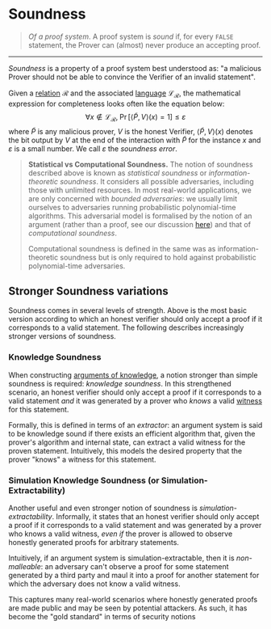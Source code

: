 # Soundness
> *Of a proof system*. A proof system is *sound* if, for every `FALSE` statement, the Prover can (almost) never produce an accepting proof. 
---

*Soundness* is a property of a proof system best understood as: "a malicious Prover should not be able to convince the Verifier of an invalid statement".

Given a [relation](../intro_to_zk/what_is_proving.md#relations) $\mathcal{R}$ and the associated [language](../intro_to_zk/what_is_proving.md#languages) $\mathcal{L}_\mathcal{R}$, the mathematical expression for completeness looks often like the equation below: 
$$
\forall x \notin \mathcal{L}_\mathcal{R}, \; \Pr\left[ \langle \tilde{P}, V \rangle(x) = 1 \right] \leq \varepsilon
$$
where $\tilde{P}$ is any malicious prover, $V$ is the honest Verifier, $\langle \tilde{P}, V \rangle(x)$ denotes the bit output by $V$ at the end of the interaction with $\tilde{P}$ for the instance $x$ and $\varepsilon$ is a small number. We call $\varepsilon$ the *soundness error*.

> **Statistical vs Computational Soundness.**
> The notion of soundness described above is known as *statistical soundness* or *information-theoretic soundness*. It considers all possible adversaries, including those with unlimited resources. In most real-world applications, we are only concerned with *bounded adversaries*: we usually limit ourselves to adversaries running probabilistic polynomial-time algorithms. This adversarial model is formalised by the notion of an argument (rather than a proof, see our discussion [here](./snark.md#proof-vs-argument)) and that of *computational soundness*.
>
> Computational soundness is defined in the same was as information-theoretic soundness but is only required to hold against probabilistic polynomial-time adversaries.

## Stronger Soundness variations
Soundness comes in several levels of strength. Above is the most basic version according to which an honest verifier should only accept a proof if it corresponds to a valid statement.
The following describes increasingly stronger versions of soundness.

### Knowledge Soundness
When constructing [arguments of knowledge](./snark.md#arguments-of-knowledge), a notion stronger than simple soundness is required: *knowledge soundness*. In this strengthened scenario, an honest verifier should only accept a proof if it corresponds to a valid statement *and* it was generated by a prover who *knows* a valid [witness](./witness.md) for this statement.

Formally, this is defined in terms of an *extractor*: an argument system is said to be knowledge sound if there exists an efficient algorithm that, given the prover's algorithm and internal state, can extract a valid witness for the proven statement. Intuitively, this models the desired property that the prover "knows" a witness for this statement.

### Simulation Knowledge Soundness (or Simulation-Extractability)
Another useful and even stronger notion of soundness is *simulation-extractability*. Informally, it states that an honest verifier should only accept a proof if it corresponds to a valid statement and was generated by a prover who knows a valid witness, *even if* the prover is allowed to observe honestly generated proofs for arbitrary statements.

Intuitively, if an argument system is simulation-extractable, then it is *non-malleable*: an adversary can't observe a proof for some statement generated by a third party and maul it into a proof for another statement for which the adversary does not know a valid witness.

This captures many real-world scenarios where honestly generated proofs are made public and may be seen by potential attackers. As such, it has become the "gold standard" in terms of security notions 
